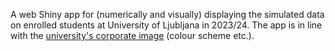 A web Shiny app for (numerically and visually) displaying the simulated data on enrolled students at University of Ljubljana in 2023/24.
The app is in line with the [university's corporate image](https://www.uni-lj.si/univerza/medijsko-sredisce/celostna-graficna-podoba) (colour scheme etc.).
